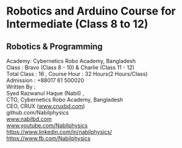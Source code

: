 # Robotics and Arduino Course for Intermediate (Class 8 to 12)


## Robotics & Programming <br>
Academy: Cybernetics Robo Academy, Bangladesh<br>
Class : Bravo (Class 8 - 10) & Charlie (Class 11 - 12)<br>
Total Class : 16 , Course Hour : 32 Hours(2 Hours/Class)<br>
Admission : +88017 61 500020<br>
Written By :<br>
Syed Razwanul Haque (Nabil) ,<br>
CTO, Cybernetics Robo Academy, Bangladesh<br>
CEO, CRUX (www.cruxbd.com)<br>
github.com/Nabilphysics<br>
www.nabilbd.com <br>
www.youtube.com/Nabilphysics <br>
https://www.linkedin.com/in/nabilphysics/ <br>
https://www.fb.com/Nabilphysics
